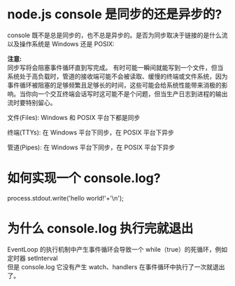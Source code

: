 # node.js console 是同步的还是异步的?

console 既不是总是同步的，也不总是异步的。是否为同步取决于链接的是什么流以及操作系统是 Windows 还是 POSIX:

**注意:**  
同步写将会阻塞事件循环直到写完成。 有时可能一瞬间就能写到一个文件，但当系统处于高负载时，管道的接收端可能不会被读取、缓慢的终端或文件系统，因为事件循环被阻塞的足够频繁且足够长的时间，这些可能会给系统性能带来消极的影响。当你向一个交互终端会话写时这可能不是个问题，但当生产日志到进程的输出流时要特别留心。

文件(Files): Windows 和 POSIX 平台下都是同步

终端(TTYs): 在 Windows 平台下同步，在 POSIX 平台下异步

管道(Pipes): 在 Windows 平台下同步，在 POSIX 平台下异步

# 如何实现一个 console.log?

process.stdout.write('hello world!'+'\n');

# 为什么 console.log 执行完就退出

EventLoop 的执行机制中产生事件循环会导致一个 while（true）的死循环，例如定时器 setInterval  
但是 console.log 它没有产生 watch、handlers 在事件循环中执行了一次就退出了。

